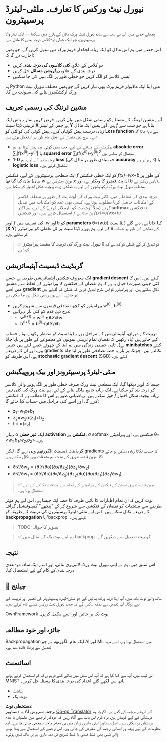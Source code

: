 <!--
CO_OP_TRANSLATOR_METADATA:
{
  "original_hash": "df98b2c59f87d8543135301e87969f70",
  "translation_date": "2025-07-09T16:41:28+00:00",
  "source_file": "15-rag-and-vector-databases/data/own_framework.md",
  "language_code": "ur"
}
-->
# نیورل نیٹ ورکس کا تعارف۔ ملٹی-لیئرڈ پرسیپٹرون

پچھلے حصے میں، آپ نے سب سے سادہ نیورل نیٹ ورک ماڈل کے بارے میں سیکھا — ایک لیئر والا پرسیپٹرون، جو ایک خطی دو-کلاس درجہ بندی کا ماڈل ہے۔

اس حصے میں ہم اس ماڈل کو ایک زیادہ لچکدار فریم ورک میں تبدیل کریں گے، جو ہمیں اجازت دے گا کہ:

* دو کلاس کے علاوہ **کئی کلاسوں کی درجہ بندی** کریں
* درجہ بندی کے علاوہ **ریگریشن مسائل** حل کریں
* ایسی کلاسز کو الگ کریں جو خطی طور پر الگ نہیں کی جا سکتیں

ہم Python میں اپنا ایک ماڈیولر فریم ورک بھی تیار کریں گے جو ہمیں مختلف نیورل نیٹ ورک آرکیٹیکچرز بنانے کی سہولت دے گا۔

## مشین لرننگ کی رسمی تعریف

آئیے مشین لرننگ کے مسئلے کو رسمی شکل میں بیان کریں۔ فرض کریں ہمارے پاس ایک تربیتی ڈیٹا سیٹ **X** ہے جس کے لیبلز **Y** ہیں، اور ہمیں ایک ماڈل *f* بنانا ہے جو سب سے زیادہ درست پیش گوئیاں کرے۔ پیش گوئی کی کوالٹی کو **Loss function** ℒ سے ناپا جاتا ہے۔ درج ذیل نقصان کے افعال عام طور پر استعمال ہوتے ہیں:

* ریگریشن کے مسئلے کے لیے، جب ہمیں کوئی عدد پیش کرنا ہو، ہم **absolute error** ∑<sub>i</sub>|f(x<sup>(i)</sup>)-y<sup>(i)</sup>| یا **squared error** ∑<sub>i</sub>(f(x<sup>(i)</sup>)-y<sup>(i)</sup>)<sup>2</sup> استعمال کر سکتے ہیں
* درجہ بندی کے لیے، ہم **0-1 loss** (جو بنیادی طور پر ماڈل کی **accuracy** کے برابر ہے) یا **logistic loss** استعمال کرتے ہیں۔

ایک سطحی پرسیپٹرون کے لیے، فنکشن *f* کو ایک خطی فنکشن *f(x)=wx+b* کے طور پر بیان کیا گیا تھا (یہاں *w* وزن میٹرکس ہے، *x* ان پٹ فیچرز کا ویکٹر ہے، اور *b* بایس ویکٹر ہے)۔ مختلف نیورل نیٹ ورک آرکیٹیکچرز کے لیے یہ فنکشن زیادہ پیچیدہ شکل اختیار کر سکتا ہے۔

> درجہ بندی کے معاملے میں، اکثر نیٹ ورک کے آؤٹ پٹ کے طور پر متعلقہ کلاسز کے امکانات حاصل کرنا مطلوب ہوتا ہے۔ کسی بھی عدد کو امکانات میں تبدیل کرنے (مثلاً آؤٹ پٹ کو نارملائز کرنے) کے لیے، ہم اکثر **softmax** فنکشن σ استعمال کرتے ہیں، اور فنکشن *f* بن جاتا ہے *f(x)=σ(wx+b)*

اوپر *f* کی تعریف میں، *w* اور *b* کو **parameters** θ=⟨*w,b*⟩ کہا جاتا ہے۔ دیے گئے ڈیٹا سیٹ ⟨**X**,**Y**⟩ کے لیے، ہم پورے ڈیٹا سیٹ پر کل غلطی کو پیرامیٹرز θ کے فنکشن کے طور پر حساب کر سکتے ہیں۔

> ✅ **نیورل نیٹ ورک کی تربیت کا مقصد پیرامیٹرز θ کو تبدیل کر کے غلطی کو کم سے کم کرنا ہے**

## گریڈینٹ ڈیسینٹ آپٹیمائزیشن

ایک معروف فنکشن آپٹیمائزیشن طریقہ ہے جسے **gradient descent** کہتے ہیں۔ اس کا خیال یہ ہے کہ ہم نقصان کے فنکشن کا پیرامیٹرز کے لحاظ سے مشتق (کئی جہتی صورت میں اسے **gradient** کہتے ہیں) نکال سکتے ہیں، اور پیرامیٹرز کو اس طرح تبدیل کریں کہ غلطی کم ہو جائے۔ اسے یوں رسمی شکل دی جا سکتی ہے:

* پیرامیٹرز کو کچھ تصادفی قیمتوں سے شروع کریں w<sup>(0)</sup>, b<sup>(0)</sup>
* درج ذیل قدم کو کئی بار دہرائیں:
    - w<sup>(i+1)</sup> = w<sup>(i)</sup>-η∂ℒ/∂w
    - b<sup>(i+1)</sup> = b<sup>(i)</sup>-η∂ℒ/∂b

تربیت کے دوران، آپٹیمائزیشن کے مراحل پورے ڈیٹا سیٹ کو مدنظر رکھتے ہوئے حساب کیے جاتے ہیں (یاد رکھیں کہ نقصان تمام تربیتی نمونوں کے مجموعے کے طور پر ناپا جاتا ہے)۔ تاہم، حقیقی زندگی میں ہم ڈیٹا کے چھوٹے حصے لیتے ہیں جنہیں **minibatches** کہتے ہیں، اور ان کے ذریعے gradients نکالتے ہیں۔ چونکہ ہر بار یہ حصہ تصادفی طور پر لیا جاتا ہے، اس طریقہ کو **stochastic gradient descent** (SGD) کہتے ہیں۔

## ملٹی-لیئرڈ پرسیپٹرونز اور بیک پروپیگیشن

جیسا کہ اوپر دیکھا گیا، ایک سطحی نیٹ ورک صرف خطی طور پر الگ ہونے والی کلاسز کو درجہ بند کر سکتا ہے۔ ایک زیادہ جامع ماڈل بنانے کے لیے، ہم نیٹ ورک کی کئی تہیں جوڑ سکتے ہیں۔ ریاضیاتی طور پر اس کا مطلب ہے کہ فنکشن *f* زیادہ پیچیدہ شکل اختیار کرے گا، اور اسے کئی مراحل میں حساب کیا جائے گا:
* z<sub>1</sub>=w<sub>1</sub>x+b<sub>1</sub>
* z<sub>2</sub>=w<sub>2</sub>α(z<sub>1</sub>)+b<sub>2</sub>
* f = σ(z<sub>2</sub>)

یہاں، α ایک **غیر خطی activation فنکشن** ہے، σ softmax فنکشن ہے، اور پیرامیٹرز θ=<*w<sub>1</sub>,b<sub>1</sub>,w<sub>2</sub>,b<sub>2</sub>*> ہیں۔

گریڈینٹ ڈیسینٹ الگورتھم وہی رہے گا، لیکن gradients کا حساب لگانا زیادہ مشکل ہو جائے گا۔ چین قاعدہ تفریق کے تحت، ہم مشتقات یوں نکال سکتے ہیں:

* ∂ℒ/∂w<sub>2</sub> = (∂ℒ/∂σ)(∂σ/∂z<sub>2</sub>)(∂z<sub>2</sub>/∂w<sub>2</sub>)
* ∂ℒ/∂w<sub>1</sub> = (∂ℒ/∂σ)(∂σ/∂z<sub>2</sub>)(∂z<sub>2</sub>/∂α)(∂α/∂z<sub>1</sub>)(∂z<sub>1</sub>/∂w<sub>1</sub>)

> ✅ چین قاعدہ تفریق نقصان کے فنکشن کے پیرامیٹرز کے لحاظ سے مشتقات نکالنے کے لیے استعمال ہوتا ہے۔

نوٹ کریں کہ ان تمام اظہارات کا بائیں طرف کا حصہ ایک جیسا ہے، اس لیے ہم مؤثر طریقے سے مشتقات کو نقصان کے فنکشن سے شروع کر کے "پیچھے" کمپیوٹیشنل گراف کے ذریعے نکال سکتے ہیں۔ اس لیے ملٹی-لیئرڈ پرسیپٹرون کی تربیت کے طریقہ کو **backpropagation** یا 'backprop' کہتے ہیں۔

> TODO: تصویر کا حوالہ

> ✅ ہم اپنے نوٹ بک کے مثال میں backprop کو بہت تفصیل سے دیکھیں گے۔

## نتیجہ

اس سبق میں، ہم نے اپنی نیورل نیٹ ورک لائبریری بنائی، اور اسے ایک سادہ دو-بعدی درجہ بندی کے کام کے لیے استعمال کیا۔

## 🚀 چیلنج

ساتھ والے نوٹ بک میں، آپ اپنا فریم ورک بنائیں گے جو ملٹی-لیئرڈ پرسیپٹرونز کی تعمیر اور تربیت کے لیے ہوگا۔ آپ تفصیل سے دیکھ سکیں گے کہ جدید نیورل نیٹ ورکس کیسے کام کرتے ہیں۔

OwnFramework نوٹ بک پر جائیں اور اسے مکمل کریں۔

## جائزہ اور خود مطالعہ

Backpropagation ایک عام الگورتھم ہے جو AI اور ML میں استعمال ہوتا ہے، اسے مزید تفصیل سے پڑھنا فائدہ مند ہے۔

## اسائنمنٹ

اس لیب میں، آپ سے کہا گیا ہے کہ آپ اس سبق میں بنائے گئے فریم ورک کو استعمال کرتے ہوئے MNIST ہاتھ سے لکھے گئے اعداد کی درجہ بندی کا مسئلہ حل کریں۔

* ہدایات
* نوٹ بک

**دستخطی نوٹ**:  
یہ دستاویز AI ترجمہ سروس [Co-op Translator](https://github.com/Azure/co-op-translator) کے ذریعے ترجمہ کی گئی ہے۔ اگرچہ ہم درستگی کے لیے کوشاں ہیں، براہ کرم اس بات سے آگاہ رہیں کہ خودکار ترجمے میں غلطیاں یا عدم درستیاں ہو سکتی ہیں۔ اصل دستاویز اپنی مادری زبان میں ہی معتبر ماخذ سمجھی جانی چاہیے۔ اہم معلومات کے لیے پیشہ ور انسانی ترجمہ کی سفارش کی جاتی ہے۔ اس ترجمے کے استعمال سے پیدا ہونے والی کسی بھی غلط فہمی یا غلط تشریح کی ذمہ داری ہم پر عائد نہیں ہوتی۔